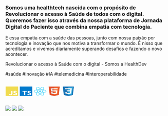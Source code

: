 ### Somos uma healthtech nascida com o propósito de Revolucionar o acesso à Saúde de todos com o digital. Queremos fazer isso através da nossa plataforma de Jornada Digital do Paciente que combina empatia com tecnologia.

É essa empatia com a saúde das pessoas, junto com nossa paixão por tecnologia e inovação que nos motiva a transformar o mundo. É nisso que acreditamos e vivemos diariamente superando desafios e fazendo o novo acontecer.

Revolucionar o acesso à Saúde com o digital - Somos a HealthDev

#saúde #Inovação #IA #telemedicina #Interoperabilidade

<!--
- 🔭 I’m currently working on ...
- 🌱 I’m currently learning ...
- 👯 I’m looking to collaborate on ...
- 🤔 I’m looking for help with ...
- 💬 Ask me about ...
- 📫 How to reach me: ...
- 😄 Pronouns: ...
- ⚡ Fun fact: ...
-->
<!-- <div align="center">
  <a href="https://github.com/healthdev-io">
  <img height="180em" src="https://github-readme-stats.vercel.app/api?username=healthdev-io&show_icons=true&theme=tokyonight&include_all_commits=true&count_private=true"/>
  <img height="180em" src="https://github-readme-stats.vercel.app/api/top-langs/?username=healthdev-io&layout=compact&langs_count=7&theme=tokyonight"/>
</div> -->
  
 <div style="display: inline_block"><br>
  <img align="center" alt="HealthDEV-Js" height="30" width="40" src="https://raw.githubusercontent.com/devicons/devicon/master/icons/javascript/javascript-plain.svg">
  <img align="center" alt="HealthDEV-Ts" height="30" width="40" src="https://raw.githubusercontent.com/devicons/devicon/master/icons/typescript/typescript-plain.svg">
  <img align="center" alt="HealthDEV-React" height="30" width="40" src="https://raw.githubusercontent.com/devicons/devicon/master/icons/react/react-original.svg">
  <img align="center" alt="HealthDEV-HTML" height="30" width="40" src="https://raw.githubusercontent.com/devicons/devicon/master/icons/html5/html5-original.svg">
  <img align="center" alt="HealthDEV-CSS" height="30" width="40" src="https://raw.githubusercontent.com/devicons/devicon/master/icons/css3/css3-original.svg">
</div>

##

<div>
<!--  <a href="https://www.youtube.com/" target="_blank"><img src="https://img.shields.io/badge/YouTube-FF0000?style=for-the-badge&logo=youtube&logoColor=white" target="_blank"></a> -->
  <a href="https://www.instagram.com/healthdev.io/" target="_blank"><img src="https://img.shields.io/badge/-Instagram-%23E4405F?style=for-the-badge&logo=instagram&logoColor=white" target="_blank"></a>
<!--  	<a href="https://www.twitch.tv/" target="_blank"><img src="https://img.shields.io/badge/Twitch-9146FF?style=for-the-badge&logo=twitch&logoColor=white" target="_blank"></a>
 <a href="https://discord.gg/" target="_blank"><img src="https://img.shields.io/badge/Discord-7289DA?style=for-the-badge&logo=discord&logoColor=white" target="_blank"></a>  -->
  <a href = "mailto:contato@healthdev.io"><img src="https://img.shields.io/badge/-Gmail-%23333?style=for-the-badge&logo=gmail&logoColor=white" target="_blank"></a>
  <a href="https://api.whatsapp.com/send?phone=5585999547116&text=%20" target="_blank"><img src="https://img.shields.io/badge/-Whatsapp-%2323d366?style=for-the-badge&logo=whatsapp&logoColor=white" target="_blank"></a>
  
  <!-- ![Snake animation](https://github.com/healthdev-io/healthdev-io/blob/output/github-contribution-grid-snake.svg) -->

</div>
